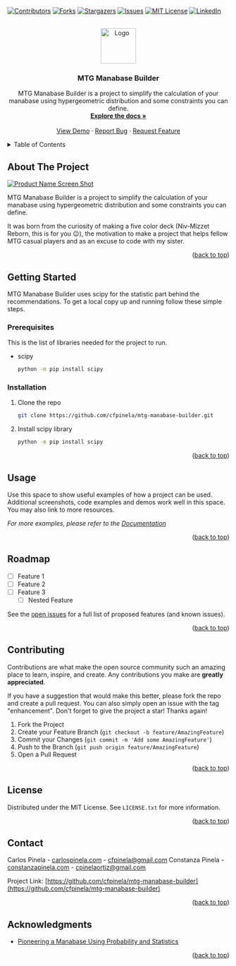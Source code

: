 <!-- Improved compatibility of back to top link: See: https://github.com/othneildrew/Best-README-Template/pull/73 -->
<a name="readme-top"></a>


<!-- PROJECT SHIELDS -->
<!--
*** I'm using markdown "reference style" links for readability.
*** Reference links are enclosed in brackets [ ] instead of parentheses ( ).
*** See the bottom of this document for the declaration of the reference variables
*** for contributors-url, forks-url, etc. This is an optional, concise syntax you may use.
*** https://www.markdownguide.org/basic-syntax/#reference-style-links
-->
[![Contributors][contributors-shield]][contributors-url]
[![Forks][forks-shield]][forks-url]
[![Stargazers][stars-shield]][stars-url]
[![Issues][issues-shield]][issues-url]
[![MIT License][license-shield]][license-url]
[![LinkedIn][linkedin-shield]][linkedin-url]



<!-- PROJECT LOGO -->
<br />
<div align="center">
  <a href="https://github.com/cfpinela/mtg-manabase-builder">
    <img src="images/logo.png" alt="Logo" width="80" height="80">
  </a>

<h3 align="center">MTG Manabase Builder</h3>

  <p align="center">
    MTG Manabase Builder is a project to simplify the calculation of your manabase using hypergeometric distribution and some constraints you can define.
    <br />
    <a href="https://github.com/cfpinela/mtg-manabase-builder"><strong>Explore the docs »</strong></a>
    <br />
    <br />
    <a href="https://github.com/cfpinela/mtg-manabase-builder">View Demo</a>
    ·
    <a href="https://github.com/cfpinela/mtg-manabase-builder/issues">Report Bug</a>
    ·
    <a href="https://github.com/cfpinela/mtg-manabase-builder/issues">Request Feature</a>
  </p>
</div>



<!-- TABLE OF CONTENTS -->
<details>
  <summary>Table of Contents</summary>
  <ol>
    <li>
      <a href="#about-the-project">About The Project</a>
    </li>
    <li>
      <a href="#getting-started">Getting Started</a>
      <ul>
        <li><a href="#prerequisites">Prerequisites</a></li>
        <li><a href="#installation">Installation</a></li>
      </ul>
    </li>
    <li><a href="#usage">Usage</a></li>
    <li><a href="#roadmap">Roadmap</a></li>
    <li><a href="#contributing">Contributing</a></li>
    <li><a href="#license">License</a></li>
    <li><a href="#contact">Contact</a></li>
    <li><a href="#acknowledgments">Acknowledgments</a></li>
  </ol>
</details>



<!-- ABOUT THE PROJECT -->
## About The Project

[![Product Name Screen Shot][product-screenshot]](https://example.com)

MTG Manabase Builder is a project to simplify the calculation of your manabase using hypergeometric distribution and some constraints you can define.

It was born from the curiosity of making a five color deck (Niv-Mizzet Reborn, this is for you :wink:), the motivation to make a project that helps fellow MTG casual players and as an excuse to code with my sister.

<p align="right">(<a href="#readme-top">back to top</a>)</p>


<!-- GETTING STARTED -->
## Getting Started

MTG Manabase Builder uses scipy for the statistic part behind the recommendations.
To get a local copy up and running follow these simple steps.

### Prerequisites

This is the list of libraries needed for the project to run.
* scipy
  ```sh
  python -m pip install scipy
  ```

### Installation

1. Clone the repo
   ```sh
   git clone https://github.com/cfpinela/mtg-manabase-builder.git
   ```
2. Install scipy library
   ```sh
   python -m pip install scipy
   ```

<p align="right">(<a href="#readme-top">back to top</a>)</p>



<!-- USAGE EXAMPLES -->
## Usage

Use this space to show useful examples of how a project can be used. Additional screenshots, code examples and demos work well in this space. You may also link to more resources.

_For more examples, please refer to the [Documentation](https://example.com)_

<p align="right">(<a href="#readme-top">back to top</a>)</p>



<!-- ROADMAP -->
## Roadmap

- [ ] Feature 1
- [ ] Feature 2
- [ ] Feature 3
    - [ ] Nested Feature

See the [open issues](https://github.com/cfpinela/mtg-manabase-builder/issues) for a full list of proposed features (and known issues).

<p align="right">(<a href="#readme-top">back to top</a>)</p>



<!-- CONTRIBUTING -->
## Contributing

Contributions are what make the open source community such an amazing place to learn, inspire, and create. Any contributions you make are **greatly appreciated**.

If you have a suggestion that would make this better, please fork the repo and create a pull request. You can also simply open an issue with the tag "enhancement".
Don't forget to give the project a star! Thanks again!

1. Fork the Project
2. Create your Feature Branch (`git checkout -b feature/AmazingFeature`)
3. Commit your Changes (`git commit -m 'Add some AmazingFeature'`)
4. Push to the Branch (`git push origin feature/AmazingFeature`)
5. Open a Pull Request

<p align="right">(<a href="#readme-top">back to top</a>)</p>



<!-- LICENSE -->
## License

Distributed under the MIT License. See `LICENSE.txt` for more information.

<p align="right">(<a href="#readme-top">back to top</a>)</p>



<!-- CONTACT -->
## Contact

Carlos Pinela - [carlospinela.com](https://carlospinela.com/) - cfpinela@gmail.com
Constanza Pinela - [constanzapinela.com](https://constanzapinela.com/) - cpinelaortiz@gmail.com

Project Link: [https://github.com/cfpinela/mtg-manabase-builder](https://github.com/cfpinela/mtg-manabase-builder)

<p align="right">(<a href="#readme-top">back to top</a>)</p>



<!-- ACKNOWLEDGMENTS -->

## Acknowledgments

* [Pioneering a Manabase Using Probability and Statistics](https://www.cardknocklife.com/pioneering/)

<p align="right">(<a href="#readme-top">back to top</a>)</p>


<!-- MARKDOWN LINKS & IMAGES -->
<!-- https://www.markdownguide.org/basic-syntax/#reference-style-links -->
[contributors-shield]: https://img.shields.io/github/contributors/cfpinela/mtg-manabase-builder.svg?style=for-the-badge
[contributors-url]: https://github.com/cfpinela/mtg-manabase-builder/graphs/contributors
[forks-shield]: https://img.shields.io/github/forks/cfpinela/mtg-manabase-builder.svg?style=for-the-badge
[forks-url]: https://github.com/cfpinela/mtg-manabase-builder/network/members
[stars-shield]: https://img.shields.io/github/stars/cfpinela/mtg-manabase-builder.svg?style=for-the-badge
[stars-url]: https://github.com/cfpinela/mtg-manabase-builder/stargazers
[issues-shield]: https://img.shields.io/github/issues/cfpinela/mtg-manabase-builder.svg?style=for-the-badge
[issues-url]: https://github.com/cfpinela/mtg-manabase-builder/issues
[license-shield]: https://img.shields.io/github/license/cfpinela/mtg-manabase-builder.svg?style=for-the-badge
[license-url]: https://github.com/cfpinela/mtg-manabase-builder/blob/master/LICENSE.txt
[linkedin-shield]: https://img.shields.io/badge/-LinkedIn-black.svg?style=for-the-badge&logo=linkedin&colorB=555
[linkedin-url]: https://linkedin.com/in/cfpinela
[product-screenshot]: images/screenshot.png
[Next.js]: https://img.shields.io/badge/next.js-000000?style=for-the-badge&logo=nextdotjs&logoColor=white
[Next-url]: https://nextjs.org/
[React.js]: https://img.shields.io/badge/React-20232A?style=for-the-badge&logo=react&logoColor=61DAFB
[React-url]: https://reactjs.org/
[Vue.js]: https://img.shields.io/badge/Vue.js-35495E?style=for-the-badge&logo=vuedotjs&logoColor=4FC08D
[Vue-url]: https://vuejs.org/
[Angular.io]: https://img.shields.io/badge/Angular-DD0031?style=for-the-badge&logo=angular&logoColor=white
[Angular-url]: https://angular.io/
[Svelte.dev]: https://img.shields.io/badge/Svelte-4A4A55?style=for-the-badge&logo=svelte&logoColor=FF3E00
[Svelte-url]: https://svelte.dev/
[Laravel.com]: https://img.shields.io/badge/Laravel-FF2D20?style=for-the-badge&logo=laravel&logoColor=white
[Laravel-url]: https://laravel.com
[Bootstrap.com]: https://img.shields.io/badge/Bootstrap-563D7C?style=for-the-badge&logo=bootstrap&logoColor=white
[Bootstrap-url]: https://getbootstrap.com
[JQuery.com]: https://img.shields.io/badge/jQuery-0769AD?style=for-the-badge&logo=jquery&logoColor=white
[JQuery-url]: https://jquery.com 